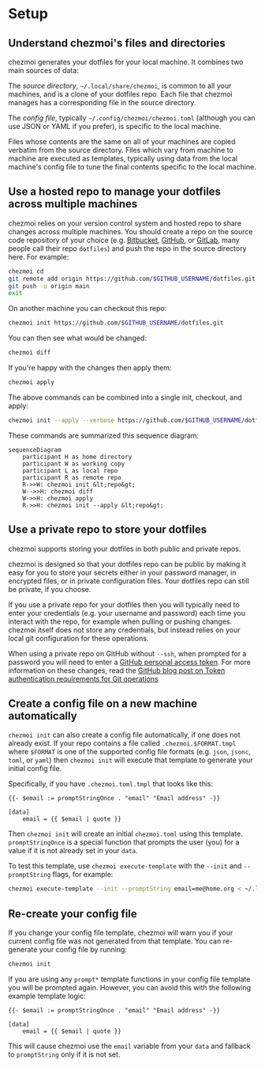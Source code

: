 # Setup

## Understand chezmoi's files and directories

chezmoi generates your dotfiles for your local machine. It combines two main
sources of data:

The *source directory*, `~/.local/share/chezmoi`, is common to all your
machines, and is a clone of your dotfiles repo. Each file that chezmoi manages
has a corresponding file in the source directory.

The *config file*, typically `~/.config/chezmoi/chezmoi.toml` (although you can
use JSON or YAML if you prefer), is specific to the local machine.

Files whose contents are the same on all of your machines are copied verbatim
from the source directory. Files which vary from machine to machine are executed
as templates, typically using data from the local machine's config file to tune
the final contents specific to the local machine.

## Use a hosted repo to manage your dotfiles across multiple machines

chezmoi relies on your version control system and hosted repo to share changes
across multiple machines. You should create a repo on the source code repository
of your choice (e.g. [Bitbucket](https://bitbucket.org),
[GitHub](https://github.com/), or [GitLab](https://gitlab.com), many people call
their repo `dotfiles`) and push the repo in the source directory here. For
example:

```sh
chezmoi cd
git remote add origin https://github.com/$GITHUB_USERNAME/dotfiles.git
git push -u origin main
exit
```

On another machine you can checkout this repo:

```sh
chezmoi init https://github.com/$GITHUB_USERNAME/dotfiles.git
```

You can then see what would be changed:

```sh
chezmoi diff
```

If you're happy with the changes then apply them:

```sh
chezmoi apply
```

The above commands can be combined into a single init, checkout, and apply:

```sh
chezmoi init --apply --verbose https://github.com/$GITHUB_USERNAME/dotfiles.git
```

These commands are summarized this sequence diagram:

```mermaid
sequenceDiagram
    participant H as home directory
    participant W as working copy
    participant L as local repo
    participant R as remote repo
    R->>W: chezmoi init &lt;repo&gt;
    W-->>H: chezmoi diff
    W->>H: chezmoi apply
    R->>H: chezmoi init --apply &lt;repo&gt;
```

## Use a private repo to store your dotfiles

chezmoi supports storing your dotfiles in both public and private repos.

chezmoi is designed so that your dotfiles repo can be public by making it easy
for you to store your secrets either in your password manager, in encrypted
files, or in private configuration files. Your dotfiles repo can still be
private, if you choose.

If you use a private repo for your dotfiles then you will typically need to
enter your credentials (e.g. your username and password) each time you interact
with the repo, for example when pulling or pushing changes. chezmoi itself does
not store any credentials, but instead relies on your local git configuration
for these operations.

When using a private repo on GitHub without `--ssh`, when prompted for a
password you will need to enter a [GitHub personal access
token](https://docs.github.com/en/github/authenticating-to-github/keeping-your-account-and-data-secure/creating-a-personal-access-token).
For more information on these changes, read the [GitHub blog post on Token
authentication requirements for Git
operations](https://github.blog/2020-12-15-token-authentication-requirements-for-git-operations/)

## Create a config file on a new machine automatically

`chezmoi init` can also create a config file automatically, if one does not
already exist. If your repo contains a file called `.chezmoi.$FORMAT.tmpl`
where `$FORMAT` is one of the supported config file formats (e.g. `json`,
`jsonc`, `toml`, or `yaml`) then `chezmoi init` will execute that template to
generate your initial config file.

Specifically, if you have `.chezmoi.toml.tmpl` that looks like this:

``` title="~/.local/share/chezmoi/.chezmoi.toml.tmpl"
{{- $email := promptStringOnce . "email" "Email address" -}}

[data]
    email = {{ $email | quote }}
```

Then `chezmoi init` will create an initial `chezmoi.toml` using this template.
`promptStringOnce` is a special function that prompts the user (you) for a value
if it is not already set in your `data`.

To test this template, use `chezmoi execute-template` with the `--init` and
`--promptString` flags, for example:

```sh
chezmoi execute-template --init --promptString email=me@home.org < ~/.local/share/chezmoi/.chezmoi.toml.tmpl
```

## Re-create your config file

If you change your config file template, chezmoi will warn you if your current
config file was not generated from that template. You can re-generate your
config file by running:

```sh
chezmoi init
```

If you are using any `prompt*` template functions in your config file template
you will be prompted again. However, you can avoid this with the following
example template logic:

```text
{{- $email := promptStringOnce . "email" "Email address" -}}

[data]
    email = {{ $email | quote }}
```

This will cause chezmoi use the `email` variable from your `data` and fallback
to `promptString` only if it is not set.
